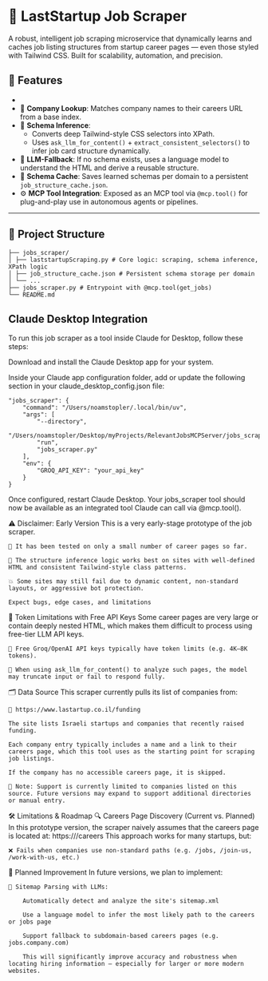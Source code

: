 # 🧠 LastStartup Job Scraper

A robust, intelligent job scraping microservice that dynamically learns and caches job listing structures from startup career pages — even those styled with Tailwind CSS. Built for scalability, automation, and precision.

## 🚀 Features
- 
- 🔎 **Company Lookup**: Matches company names to their careers URL from a base index.
- 🧱 **Schema Inference**:
  - Converts deep Tailwind-style CSS selectors into XPath.
  - Uses `ask_llm_for_content()` + `extract_consistent_selectors()` to infer job card structure dynamically.
- 🧠 **LLM-Fallback**: If no schema exists, uses a language model to understand the HTML and derive a reusable structure.
- 💾 **Schema Cache**: Saves learned schemas per domain to a persistent `job_structure_cache.json`.
- ⚙️ **MCP Tool Integration**: Exposed as an MCP tool via `@mcp.tool()` for plug-and-play use in autonomous agents or pipelines.

---

## 🧩 Project Structure

```
├── jobs_scraper/
│ ├── laststartupScraping.py # Core logic: scraping, schema inference, XPath logic
│ ├── job_structure_cache.json # Persistent schema storage per domain
│ └── ...
├── jobs_scraper.py # Entrypoint with @mcp.tool(get_jobs)
└── README.md

```

## Claude Desktop Integration 
To run this job scraper as a tool inside Claude for Desktop, follow these steps:

Download and install the Claude Desktop app for your system.

Inside your Claude app configuration folder, add or update the following section in your claude_desktop_config.json file:
```
"jobs_scraper": {
    "command": "/Users/noamstopler/.local/bin/uv",
    "args": [
        "--directory",
        "/Users/noamstopler/Desktop/myProjects/RelevantJobsMCPServer/jobs_scraper",
        "run",
        "jobs_scraper.py"
    ],
    "env": {
        "GROQ_API_KEY": "your_api_key"
    }
}
```

Once configured, restart Claude Desktop. Your jobs_scraper tool should now be available as an integrated tool Claude can call via @mcp.tool().


⚠️ Disclaimer: Early Version
    This is a very early-stage prototype of the job scraper.

    🧪 It has been tested on only a small number of career pages so far.

    📄 The structure inference logic works best on sites with well-defined HTML and consistent Tailwind-style class patterns.

    💥 Some sites may still fail due to dynamic content, non-standard layouts, or aggressive bot protection.

    Expect bugs, edge cases, and limitations

🧱 Token Limitations with Free API Keys
    Some career pages are very large or contain deeply nested HTML, which makes them difficult to process using free-tier LLM API keys.

    🔐 Free Groq/OpenAI API keys typically have token limits (e.g. 4K–8K tokens).

    🧠 When using ask_llm_for_content() to analyze such pages, the model may truncate input or fail to respond fully.

🗂 Data Source
    This scraper currently pulls its list of companies from:

    🔗 https://www.lastartup.co.il/funding

    The site lists Israeli startups and companies that recently raised funding.

    Each company entry typically includes a name and a link to their careers page, which this tool uses as the starting point for scraping job listings.

    If the company has no accessible careers page, it is skipped.

    📌 Note: Support is currently limited to companies listed on this source. Future versions may expand to support additional directories or manual entry.

🛠 Limitations & Roadmap
    🔍 Careers Page Discovery (Current vs. Planned)
    In this prototype version, the scraper naively assumes that the careers page is located at:
    https://<company-domain>/careers
    This approach works for many startups, but:

    ❌ Fails when companies use non-standard paths (e.g. /jobs, /join-us, /work-with-us, etc.)

🧠 Planned Improvement
    In future versions, we plan to implement:

    📄 Sitemap Parsing with LLMs:

        Automatically detect and analyze the site's sitemap.xml

        Use a language model to infer the most likely path to the careers or jobs page

        Support fallback to subdomain-based careers pages (e.g. jobs.company.com)

        This will significantly improve accuracy and robustness when locating hiring information — especially for larger or more modern websites.
